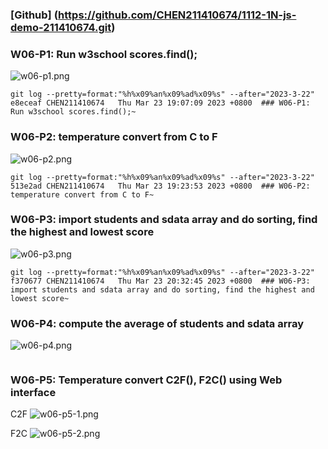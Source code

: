 ### [Github] (https://github.com/CHEN211410674/1112-1N-js-demo-211410674.git)

### W06-P1: Run w3school scores.find();

![w06-p1.png](https://sgtwgxsjtbibcbrzrfra.supabase.co/storage/v1/object/public/demo-74/md_1N_img/w06-p1.png)

```
git log --pretty=format:"%h%x09%an%x09%ad%x09%s" --after="2023-3-22"
e8eceaf CHEN211410674   Thu Mar 23 19:07:09 2023 +0800  ### W06-P1: Run w3school scores.find();~
```

### W06-P2: temperature convert from C to F

![w06-p2.png](https://sgtwgxsjtbibcbrzrfra.supabase.co/storage/v1/object/public/demo-74/md_1N_img/w06-p2.png)

```
git log --pretty=format:"%h%x09%an%x09%ad%x09%s" --after="2023-3-22"
513e2ad CHEN211410674   Thu Mar 23 19:23:53 2023 +0800  ### W06-P2: temperature convert from C to F~
```

### W06-P3: import students and sdata array and do sorting, find the highest and lowest score

![w06-p3.png](https://sgtwgxsjtbibcbrzrfra.supabase.co/storage/v1/object/public/demo-74/md_1N_img/w06-p3.png)

```
git log --pretty=format:"%h%x09%an%x09%ad%x09%s" --after="2023-3-22"
f370677 CHEN211410674   Thu Mar 23 20:32:45 2023 +0800  ### W06-P3: import students and sdata array and do sorting, find the highest and lowest score~
```

### W06-P4: compute the average of students and sdata array

![w06-p4.png]()

```

```

### W06-P5: Temperature convert C2F(), F2C() using Web interface

C2F
![w06-p5-1.png](https://sgtwgxsjtbibcbrzrfra.supabase.co/storage/v1/object/public/demo-74/md_1N_img/w06-p5-1.png)

F2C
![w06-p5-2.png](https://sgtwgxsjtbibcbrzrfra.supabase.co/storage/v1/object/public/demo-74/md_1N_img/w06-p5.png)
